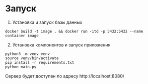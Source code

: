 # Запуск

1. Установка и запуск базы данных
````
docker build -t image . && docker run -itd -p 5432:5432 --name container image
````
2. Установка компонентов и запуск приложения 

````
python3 -m venv venv
source venv/bin/activate
pip install -r requirements.txt
python main.py
````

Сервер будет доступен по адресу http://localhost:8080/
